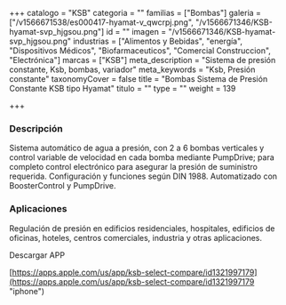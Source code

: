 +++
catalogo = "KSB"
categoria = ""
familias = ["Bombas"]
galeria = ["/v1566671538/es000417-hyamat-v_qwcrpj.png", "/v1566671346/KSB-hyamat-svp_hjgsou.png"]
id = ""
imagen = "/v1566671346/KSB-hyamat-svp_hjgsou.png"
industrias = ["Alimentos y Bebidas", "energía", "Dispositivos Médicos", "Biofarmaceuticos", "Comercial Construccion", "Electrónica"]
marcas = ["KSB"]
meta_description = "Sistema de presión constante, Ksb, bombas, variador"
meta_keywords = "Ksb, Presión constante"
taxonomyCover = false
title = "Bombas Sistema de Presión Constante KSB tipo Hyamat"
titulo = ""
type = ""
weight = 139

+++
### Descripción

Sistema automático de agua a presión, con 2 a 6 bombas verticales y control variable de velocidad en cada bomba mediante PumpDrive; para completo control electrónico para asegurar la presión de suministro requerida. Configuración y funciones según DIN 1988. Automatizado con BoosterControl y PumpDrive.

### Aplicaciones

Regulación de presión en edificios residenciales, hospitales, edificios de oficinas, hoteles, centros comerciales, industria y otras aplicaciones.

Descargar APP

[https://apps.apple.com/us/app/ksb-select-compare/id1321997179](https://apps.apple.com/us/app/ksb-select-compare/id1321997179 "iphone")